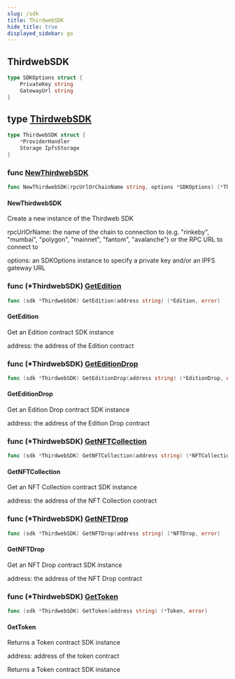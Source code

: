 ```yaml
---
slug: /sdk
title: ThirdwebSDK
hide_title: true
displayed_sidebar: go
---
```


## ThirdwebSDK

```go
type SDKOptions struct {
    PrivateKey string
    GatewayUrl string
}
```

## type [ThirdwebSDK](https://github.com/thirdweb-dev/go-sdk/blob/main/thirdweb/sdk.go#L11-L14)

```go
type ThirdwebSDK struct {
    *ProviderHandler
    Storage IpfsStorage
}
```

### func [NewThirdwebSDK](https://github.com/thirdweb-dev/go-sdk/blob/main/thirdweb/sdk.go#L23)

```go
func NewThirdwebSDK(rpcUrlOrChainName string, options *SDKOptions) (*ThirdwebSDK, error)
```

#### NewThirdwebSDK

Create a new instance of the Thirdweb SDK

rpcUrlOrName: the name of the chain to connection to \(e\.g\. "rinkeby"\, "mumbai"\, "polygon"\, "mainnet"\, "fantom"\, "avalanche"\) or the RPC URL to connect to

options: an SDKOptions instance to specify a private key and/or an IPFS gateway URL

### func \(\*ThirdwebSDK\) [GetEdition](https://github.com/thirdweb-dev/go-sdk/blob/main/thirdweb/sdk.go#L85)

```go
func (sdk *ThirdwebSDK) GetEdition(address string) (*Edition, error)
```

#### GetEdition

Get an Edition contract SDK instance

address: the address of the Edition contract

### func \(\*ThirdwebSDK\) [GetEditionDrop](https://github.com/thirdweb-dev/go-sdk/blob/main/thirdweb/sdk.go#L126)

```go
func (sdk *ThirdwebSDK) GetEditionDrop(address string) (*EditionDrop, error)
```

#### GetEditionDrop

Get an Edition Drop contract SDK instance

address: the address of the Edition Drop contract

### func \(\*ThirdwebSDK\) [GetNFTCollection](https://github.com/thirdweb-dev/go-sdk/blob/main/thirdweb/sdk.go#L72)

```go
func (sdk *ThirdwebSDK) GetNFTCollection(address string) (*NFTCollection, error)
```

#### GetNFTCollection

Get an NFT Collection contract SDK instance

address: the address of the NFT Collection contract

### func \(\*ThirdwebSDK\) [GetNFTDrop](https://github.com/thirdweb-dev/go-sdk/blob/main/thirdweb/sdk.go#L113)

```go
func (sdk *ThirdwebSDK) GetNFTDrop(address string) (*NFTDrop, error)
```

#### GetNFTDrop

Get an NFT Drop contract SDK instance

address: the address of the NFT Drop contract

### func \(\*ThirdwebSDK\) [GetToken](https://github.com/thirdweb-dev/go-sdk/blob/main/thirdweb/sdk.go#L100)

```go
func (sdk *ThirdwebSDK) GetToken(address string) (*Token, error)
```

#### GetToken

Returns a Token contract SDK instance

address: address of the token contract

Returns a Token contract SDK instance
